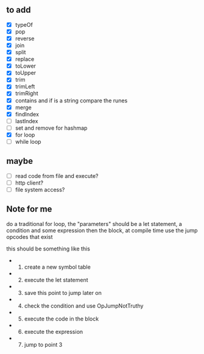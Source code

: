 ## to add
- [x] typeOf
- [x] pop
- [x] reverse
- [x] join
- [x] split
- [x] replace
- [x] toLower
- [x] toUpper
- [x] trim
- [x] trimLeft
- [x] trimRight
- [x] contains and if is a string compare the runes
- [x] merge
- [x] findIndex
- [ ] lastIndex
- [ ] set and remove for hashmap
- [x] for loop
- [ ] while loop

## maybe
- [ ] read code from file and execute?
- [ ] http client?
- [ ] file system access?

## Note for me

do a traditional for loop, the "parameters" should be a let statement, a condition and some expression
then the block, at compile time use the jump opcodes that exist

this should be something like this

- 1. create a new symbol table
- 2. execute the let statement
- 3. save this point to jump later on
- 4. check the condition and use OpJumpNotTruthy
- 5. execute the code in the block
- 6. execute the expression
- 7. jump to point 3

